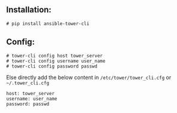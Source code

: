 ## Installation:

`# pip install ansible-tower-cli`

## Config:

```
# tower-cli config host tower_server
# tower-cli config username user_name
# tower-cli config password passwd
```

Else directly add the below content in `/etc/tower/tower_cli.cfg` or `~/.tower_cli.cfg`

```
host: tower_server
username: user_name
password: passwd
```
